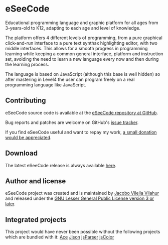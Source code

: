 eSeeCode
========

Educational programming language and graphic platform for all ages from 3-years-old to K12, adapting to each age and level of knowledge.

The platform offers 4 different levels of programming, from a pure graphical click-and-run interface to a pure text synthax highlighting editor, with two middle interfaces. This allows for a smooth progress in programming learning while keeping a common general interface, platform and instruction set, avoiding the need to learn a new language every now and then during the learning process.

The language is based on JavaScript (although this base is well hidden) so after mastering in Level4 the user can program freely on a real programming language like JavaScript.

Contributing
------------

eSeeCode source code is available at the [eSeeCode repository at GitHub](https://github.com/jacobo221/eseecode).

Bug reports and patches are welcome on GitHub's [issue tracker](https://github.com/jacobo221/eseecode/issues).

If you find eSeeCode useful and want to repay my work, [a small donation would be appreciated](https://pledgie.com/campaigns/25803).

Download
--------

The latest eSeeCode release is always available [here](https://github.com/jacobo221/eseecode/archive/master.zip).

Author and license
------------------

eSeeCode project was created and is maintained by [Jacobo Vilella Vilahur](mailto:jacobo221@gmail.com) and released under the [GNU Lesser General Public License version 3 or later](https://gnu.org/licenses/gpl.html).

Integrated projects
-------------------

This project would have never been possible without the following projects which are bundled with it:
[Ace](http://ace.c9.io/)
[Jison](http://zaach.github.io/jison/)
[jsParser](http://cjihrig.com/blog/creating-a-javascript-parser/)
[jsColor](http://jscolor.com/)
